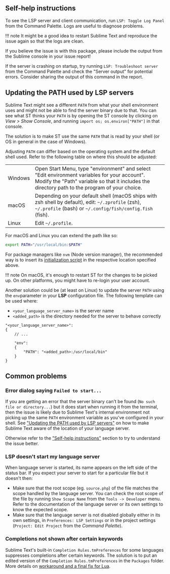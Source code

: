 ## Self-help instructions

To see the LSP server and client communication, run `LSP: Toggle Log Panel` from the Command Palette. Logs are useful to diagnose problems.

!!! note
    It might be a good idea to restart Sublime Text and reproduce the issue again so that the logs are clean.

If you believe the issue is with this package, please include the output from the Sublime console in your issue report!

If the server is crashing on startup, try running `LSP: Troubleshoot server` from the Command Palette and check the "Server output" for potential errors. Consider sharing the output of this command in the report.

## Updating the PATH used by LSP servers

Sublime Text might see a different `PATH` from what your shell environment uses and might not be able to find the server binary due to that. You can see what ST thinks your `PATH` is by opening the ST console by clicking on *View > Show Console*, and running `import os; os.environ["PATH"]` in that console.

The solution is to make ST use the same `PATH` that is read by your shell (or OS in general in the case of Windows).

Adjusting `PATH` can differ based on the operating system and the default shell used. Refer to the following table on where this should be adjusted:

<table>
<tr>
    <td>Windows</td>
    <td>Open Start Menu, type "environment" and select "Edit environment variables for your account". Modify the "Path" variable so that it includes the directory path to the program of your choice.</td>
</tr>
<tr>
    <td>macOS</td>
    <td>Depending on your default shell (macOS ships with zsh shell by default), edit: <code>~/.zprofile</code> (zsh), <code>~/.profile</code> (bash) or <code>~/.config/fish/config.fish</code> (fish).</td>
</tr>
<tr>
    <td>Linux</td>
    <td>Edit <code>~/.profile</code>.</td>
</tr>
</table>

For macOS and Linux you can extend the path like so:

```sh
export PATH="/usr/local/bin:$PATH"
```

For package managers like `nvm` (Node version manager), the recommended way is to insert its [initialization script](https://github.com/nvm-sh/nvm#install--update-script) in the respective location specified above.

!!! note
    On macOS, it's enough to restart ST for the changes to be picked up. On other platforms, you might have to re-login your user account.

Another solution could be (at least on Linux) to update the server `PATH` using the `env`parameter in your **LSP** configuration file. The following template can be used where:

  - `<your_language_server_name>` is the server name
  - `<added_path>` is the directory needed for the server to behave correctly

```jsonc
"<your_language_server_name>":
{
    // ...

    "env":
    {
        "PATH": "<added_path>:/usr/local/bin"
    }
}
```

## Common problems

### Error dialog saying `Failed to start...`

If you are getting an error that the server binary can't be found (`No such file or directory...`) but it does start when running it from the terminal, then the issue is likely due to Sublime Text's internal environment not picking up the same `PATH` environment variable as you've configured in your shell. See ["Updating the PATH used by LSP servers"](troubleshooting.md#updating-the-path-used-by-lsp-servers) on how to make Sublime Text aware of the location of your language server.

Otherwise refer to the ["Self-help instructions"](troubleshooting.md#self-help-instructions) section to try to understand the issue better.

### LSP doesn't start my language server

When language server is started, its name appears on the left side of the status bar. If you expect your server to start for a particular file but it doesn't then:

* Make sure that the root scope (eg. `source.php`) of the file matches the scope handled by the language server. You can check the root scope of the file by running `Show Scope Name` from the `Tools -> Developer` menu. Refer to the documentation of the language server or its own settings to know the expected scope.
* Make sure that the language server is not disabled globally either in its own settings, in `Preferences: LSP Settings` or in the project settings (`Project: Edit Project` from the *Command Palette*).

### Completions not shown after certain keywords

Sublime Text's built-in `Completion Rules.tmPreferences` for some languages suppresses completions after certain keywords.
The solution is to put an edited version of the `Completion Rules.tmPreferences` in the `Packages` folder.
More details on [workaround and a final fix for Lua](https://forum.sublimetext.com/t/bug-lua-autocomplete-not-working-between-if-then/36635).

